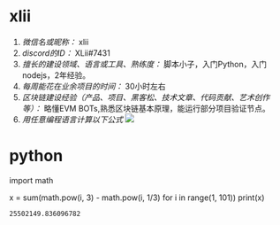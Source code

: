 # xlii

1. *微信名或昵称：* xlii
2. *discord的ID：* XLii#7431
3. *擅长的建设领域、语言或工具、熟练度：* 脚本小子，入门Python，入门nodejs，2年经验。
4. *每周能花在业余项目的时间：* 30小时左右
5. *区块链建设经验（产品、项目、黑客松、技术文章、代码贡献、艺术创作等）：* 略懂EVM BOTs,熟悉区块链基本原理，能运行部分项目验证节点。
6. *用任意编程语言计算以下公式*
![](https://latex.codecogs.com/svg.image?\sum_{n=1}^{100}\left&space;(n^{3}-\sqrt[3]{n}&space;\right&space;))

# python
import math

x = sum(math.pow(i, 3) - math.pow(i, 1/3) for i in range(1, 101))
print(x)
```
25502149.836096782
